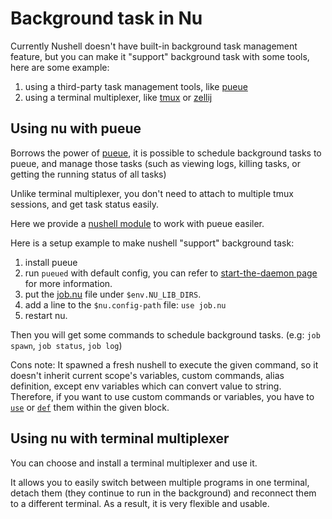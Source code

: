 # Background task in Nu

Currently Nushell doesn't have built-in background task management feature, but you can make it "support" background task with some tools, here are some example:

1. using a third-party task management tools, like [pueue](https://github.com/Nukesor/pueue)
2. using a terminal multiplexer, like [tmux](https://github.com/tmux/tmux/wiki) or [zellij](https://zellij.dev/)

## Using nu with pueue
Borrows the power of [pueue](https://github.com/Nukesor/pueue), it is possible to schedule background tasks to pueue, and manage those tasks (such as viewing logs, killing tasks, or getting the running status of all tasks)

Unlike terminal multiplexer, you don't need to attach to multiple tmux sessions, and get task status easily.

Here we provide a [nushell module](https://github.com/nushell/nu_scripts/tree/main/background_task) to work with pueue easiler.

Here is a setup example to make nushell "support" background task:
1. install pueue
2. run `pueued` with default config, you can refer to [start-the-daemon page](https://github.com/Nukesor/pueue/wiki/Get-started#start-the-daemon) for more information.
3. put the [job.nu](https://github.com/nushell/nu_scripts/blob/main/modules/background_task/job.nu) file under `$env.NU_LIB_DIRS`.
4. add a line to the `$nu.config-path` file: `use job.nu`
5. restart nu.

Then you will get some commands to schedule background tasks. (e.g: `job spawn`, `job status`, `job log`)

Cons note: It spawned a fresh nushell to execute the given command, so it doesn't inherit current scope's variables, custom commands, alias definition, except env variables which can convert value to string.  Therefore, if you want to use custom commands or variables, you have to [`use`](/commands/docs/use.md) or [`def`](/commands/docs/def.md) them within the given block.

## Using nu with terminal multiplexer
You can choose and install a terminal multiplexer and use it.

It allows you to easily switch between multiple programs in one terminal, detach them (they continue to run in the background) and reconnect them to a different terminal.  As a result, it is very flexible and usable.
